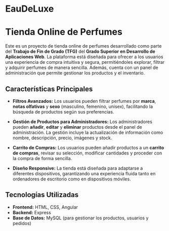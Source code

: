 # EauDeLuxe
# Tienda Online de Perfumes

Este es un proyecto de tienda online de perfumes desarrollado como parte del **Trabajo de Fin de Grado (TFG)** del **Grado Superior en Desarrollo de Aplicaciones Web**. La plataforma está diseñada para ofrecer a los usuarios una experiencia de compra intuitiva y segura, permitiéndoles explorar, filtrar y adquirir perfumes de manera sencilla. Además, cuenta con un panel de administración que permite gestionar los productos y el inventario.

## Características Principales

- **Filtros Avanzados:** Los usuarios pueden filtrar perfumes por **marca**, **notas olfativas** y **sexo** (masculino, femenino, unisex), facilitando la búsqueda de productos según sus preferencias.
  
- **Gestión de Productos para Administradores:** Los administradores pueden **añadir**, **editar** y **eliminar** productos desde el panel de administración. La gestión incluye la actualización de información como nombre, descripción, precio, imágenes y stock.

- **Carrito de Compras:** Los usuarios pueden añadir productos a un **carrito de compras**, revisar su selección, modificar cantidades y proceder con la compra de forma sencilla.

- **Diseño Responsive:** La tienda está diseñada para adaptarse a diferentes dispositivos, garantizando una experiencia fluida tanto en ordenadores de escritorio como en dispositivos móviles.

## Tecnologías Utilizadas

- **Frontend:** HTML, CSS, Angular
- **Backend:** Express
- **Base de Datos:** MySQL (para gestionar los productos, usuarios y pedidos)
